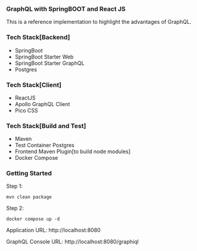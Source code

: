 ### GraphQL with SpringBOOT and React JS

This is a reference implementation to highlight the advantages of GraphQL. 

### Tech Stack[Backend]
- SpringBoot
- SpringBoot Starter Web
- SpringBoot Starter GraphQL
- Postgres

### Tech Stack[Client]
- ReactJS
- Apollo GraphQL Client
- Pico CSS

### Tech Stack[Build and Test]
- Maven
- Test Container Postgres
- Frontend Maven Plugin[to build node modules]
- Docker Compose


### Getting Started
Step 1:
```agsl
mvn clean package
```

Step 2:
```agsl
docker compose up -d
```

Application URL: http://localhost:8080

GraphQL Console URL: http://localhost:8080/graphiql



